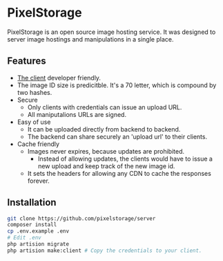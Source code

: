 # PixelStorage

PixelStorage is an open source image hosting service. It was designed to server image hostings and manipulations in a single place.

## Features
 * [The client](https://github.com/pixelstorage/php-client) developer friendly.
 * The image ID size is predicitble. It's a 70 letter, which is compound by two hashes.
 * Secure
    * Only clients with credentials can issue an upload URL.
    * All maniputalions URLs are signed.
 * Easy of use
    * It can be uploaded directly from backend to backend.
    * The backend can share securely an 'upload url' to their clients.
 * Cache friendly
    * Images never expires, because updates are prohibited.
       * Instead of allowing updates, the clients would have to issue a new upload and keep track of the new image id.
    * It sets the headers for allowing any CDN to cache the responses forever.
    
## Installation

```bash
git clone https://github.com/pixelstorage/server
composer install
cp .env.example .env
# Edit .env
php artision migrate
php artision make:client # Copy the credentials to your client.
```
